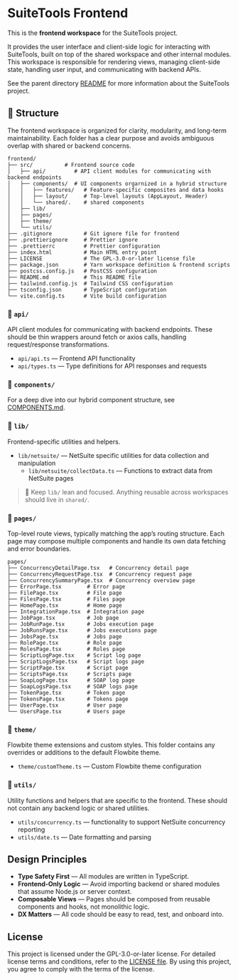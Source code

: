 # SuiteTools Frontend

This is the **frontend workspace** for the SuiteTools project.

It provides the user interface and client-side logic for interacting with SuiteTools, built on top of the shared workspace and other internal modules. This workspace is responsible for rendering views, managing client-side state, handling user input, and communicating with backend APIs.

See the parent directory [README](../README.md) for more information about the SuiteTools project.

## 🧱 Structure

The frontend workspace is organized for clarity, modularity, and long-term maintainability. Each folder has a clear purpose and avoids ambiguous overlap with shared or backend concerns.

```plaintext
frontend/
├── src/          # Frontend source code
│   ├── api/         # API client modules for communicating with backend endpoints
│   ├── components/  # UI components orgarnized in a hybrid structure
│   │   ├── features/   # Feature-specific composites and data hooks
│   │   ├── layout/     # Top-level layouts (AppLayout, Header)
│   │   └── shared/.    # shared components
│   ├── lib/
│   ├── pages/
│   ├── theme/
│   └── utils/
├── .gitignore          # Git ignore file for frontend
├── .prettierignore     # Prettier ignore
├── .prettierrc         # Prettier configuration
├── index.html          # Main HTML entry point
├── LICENSE             # The GPL-3.0-or-later license file
├── package.json        # Yarn workspace definition & frontend scripts
├── postcss.config.js   # PostCSS configuration
├── README.md           # This README file
├── tailwind.config.js  # Tailwind CSS configuration
├── tsconfig.json       # TypeScript configuration
└── vite.config.ts      # Vite build configuration
```

### 📁 `api/`

API client modules for communicating with backend endpoints. These should be thin wrappers around fetch or axios calls, handling request/response transformations.

- `api/api.ts` — Frontend API functionality
- `api/types.ts` — Type definitions for API responses and requests

### 📁 `components/`

For a deep dive into our hybrid component structure, see [COMPONENTS.md](./COMPONENTS.md).

### 📁 `lib/`

Frontend-specific utilities and helpers.

- `lib/netsuite/` — NetSuite specific utilities for data collection and manipulation
  - `lib/netsuite/collectData.ts` — Functions to extract data from NetSuite pages

> 🧼 Keep `lib/` lean and focused. Anything reusable across workspaces should live in `shared/`.

### 📁 `pages/`

Top-level route views, typically matching the app’s routing structure. Each page may compose multiple components and handle its own data fetching and error boundaries.

```plaintext
pages/
├── ConcurrencyDetailPage.tsx   # Concurrency detail page
├── ConcurrencyRequestPage.tsx  # Concurrency request page
├── ConcurrencySummaryPage.tsx  # Concurrency overview page
├── ErrorPage.tsx        # Error page
├── FilePage.tsx         # File page
├── FilesPage.tsx        # Files page
├── HomePage.tsx         # Home page
├── IntegrationPage.tsx  # Integration page
├── JobPage.tsx          # Job page
├── JobRunPage.tsx       # Jobs execution page
├── JobRunsPage.tsx      # Jobs executions page
├── JobsPage.tsx         # Jobs page
├── RolePage.tsx         # Role page
├── RolesPage.tsx        # Roles page
├── ScriptLogPage.tsx    # Script log page
├── ScriptLogsPage.tsx   # Script logs page
├── ScriptPage.tsx       # Script page
├── ScriptsPage.tsx      # Scripts page
├── SoapLogPage.tsx      # SOAP log page
├── SoapLogsPage.tsx     # SOAP logs page
├── TokenPage.tsx        # Token page
├── TokensPage.tsx       # Tokens page
├── UserPage.tsx         # User page
└── UsersPage.tsx        # Users page
```

### 📁 `theme/`

Flowbite theme extensions and custom styles. This folder contains any overrides or additions to the default Flowbite theme.

- `theme/customTheme.ts` — Custom Flowbite theme configuration

### 📁 `utils/`

Utility functions and helpers that are specific to the frontend. These should not contain any backend logic or shared utilities.

- `utils/concurrency.ts` — functionality to support NetSuite concurrency reporting
- `utils/date.ts` — Date formatting and parsing

## Design Principles

- **Type Safety First** — All modules are written in TypeScript.
- **Frontend-Only Logic** — Avoid importing backend or shared modules that assume Node.js or server context.
- **Composable Views** — Pages should be composed from reusable components and hooks, not monolithic logic.
- **DX Matters** — All code should be easy to read, test, and onboard into.

## License

This project is licensed under the GPL-3.0-or-later license. For detailed license terms and conditions, refer to the [LICENSE file](LICENSE). By using this project, you agree to comply with the terms of the license.
